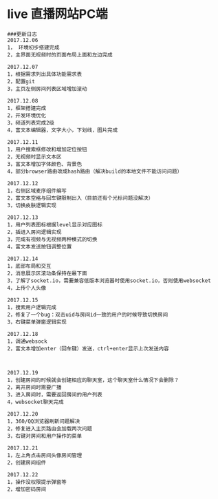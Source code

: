 # live 直播网站PC端

    ###更新日志
    2017.12.06
    1， 环境初步搭建完成
    2，主界面无视频时的页面布局上面和左边完成

    2017.12.07
    1，根据需求列出具体功能需求表
    2，配置git
    3，主页左侧房间列表区域增加滚动

    2017.12.08
    1，框架搭建完成
    2，开发环境优化
    3，频道列表完成2级
    4，富文本编辑器，文字大小，下划线，图片完成

    2017.12.11
    1，用户搜索框修改和增加定位按钮
    2，无视频时显示文本区
    3，富文本增加字体颜色、背景色
    4，部分browser路由改成hash路由（解决build的本地文件不能访问问题）

    2017.12.12
    1，右侧区域麦序组件编写
    2，富文本空格与回车键限制出入（目前还有个光标问题没解决）
    3，切换皮肤逻辑实现

    2017.12.13
    1，用户列表图标根据level显示对应图标
    2，插进入房间逻辑实现
    3，完成有视频与无视频两种模式的切换
    4，富文本发送按钮调整位置

    2017.12.14
    1，底部布局和交互
    2，消息展示区滚动条保持在最下面
    3，了解了socket.io，需要兼容低版本浏览器时使用socket.io，否则使用websocket
    4，上传个人头像

    2017.12.15
    1，搜索用户逻辑完成
    2，修复了一个bug：双击uid与房间id一致的用户的时候导致切换房间
    3，右键菜单弹窗逻辑实现

    2017.12.18
    1，调通websock
    2，富文本增加enter（回车键）发送，ctrl+enter显示上次发送内容



    2017.12.19
    1，创建房间的时候就会创建相应的聊天室，这个聊天室什么情况下会删除？
    2，离开房间时需要广播
    3，进入房间时，需要返回房间的用户列表
    4，websocket聊天完成

    2017.12.20
    1，360/QQ浏览器刷新问题解决
    2，修复进入主页路由会加载两次问题
    3，右键对房间和用户操作的菜单

    2017.12.21
    1，左上角点击房间头像房间管理
    2，创建房间组件

    2017.12.22
    1，操作没权限提示弹窗等
    2，增加密码房间
